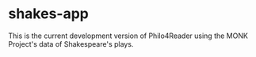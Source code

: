 # shakes-app
This is the current development version of Philo4Reader using the MONK Project's data of Shakespeare's plays.

